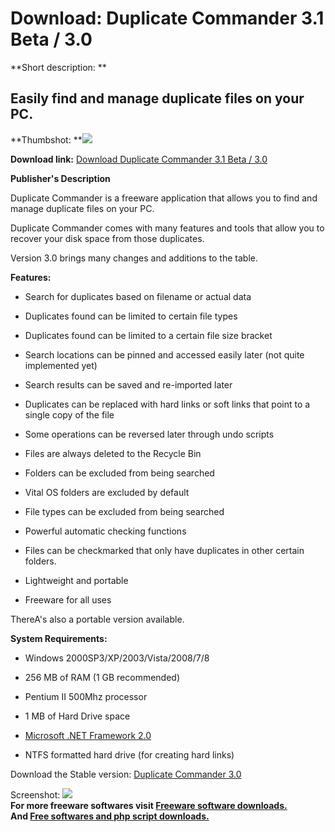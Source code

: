 # Download: Duplicate Commander 3.1 Beta / 3.0

**Short description: **

## Easily find and manage duplicate files on your PC.

  
**Thumbshot: **![](http://www.freewarefiles.com/screenshot/duplicatecmmndr3_md.jpg)   
  
**Download link:** [Download Duplicate Commander 3.1 Beta / 3.0](http://freesoftwares.boysofts.com/Duplicate-Commander_program_60252.html)  
  

**Publisher's Description**  
  

Duplicate Commander is a freeware application that allows you to find and
manage duplicate files on your PC.

Duplicate Commander comes with many features and tools that allow you to
recover your disk space from those duplicates.

Version 3.0 brings many changes and additions to the table.

**Features:**

  * Search for duplicates based on filename or actual data  

  * Duplicates found can be limited to certain file types  

  * Duplicates found can be limited to a certain file size bracket  

  * Search locations can be pinned and accessed easily later (not quite implemented yet)  

  * Search results can be saved and re-imported later  

  * Duplicates can be replaced with hard links or soft links that point to a single copy of the file  

  * Some operations can be reversed later through undo scripts  

  * Files are always deleted to the Recycle Bin  

  * Folders can be excluded from being searched  

  * Vital OS folders are excluded by default  

  * File types can be excluded from being searched  

  * Powerful automatic checking functions  

  * Files can be checkmarked that only have duplicates in other certain folders.  

  * Lightweight and portable  

  * Freeware for all uses  

ThereA's also a portable version available.

**System Requirements:**

  * Windows 2000SP3/XP/2003/Vista/2008/7/8  

  * 256 MB of RAM (1 GB recommended)  

  * Pentium II 500Mhz processor  

  * 1 MB of Hard Drive space  

  * [Microsoft .NET Framework 2.0](http://www.microsoft.com/downloads/en/details.aspx?FamilyID=0856eacb-4362-4b0d-8edd-%0D%0A%0D%0Aaab15c5e04f5&displaylang=en)
  * NTFS formatted hard drive (for creating hard links)  

Download the Stable version: [Duplicate Commander
3.0](http://www.rayburnsoft.net/software/dcsetupstable.exe)

  
  
Screenshot: ![](http://www.freewarefiles.com/screenshot/duplicatecmmndr3.jpg)  
**For more freeware softwares visit [Freeware software downloads.](http://freesoftwares.boysofts.com/)**   
**And [Free softwares and php script downloads.](http://www.boysofts.com/)**

